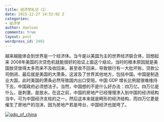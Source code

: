 ```yaml
---
title: 经济学札记（1）
date: 2015-12-27 14:52:02 Z
categories:
- 经济学
author: daoluan
comments: true
layout: post
wordpress_id: 2492
---
```


越来越能体会到世界是一个经济体。当今是以美国为主的世界经济联合体，回想起来 2008年美国的次贷危机就能很好的验证上面这个结论。当时的根本原因就是美国放贷放得太多而来不及收回来，甚至收不回来，导致银行有一大批坏账，贷款公司倒闭，最后就是美国的大萧条，这波及了世界其他地方，包括中国。中国是制造业大国，此时美国的萧条必然导致国内出口受阻，中国 GDP 增长比例就很难维持下去，中国政府必须想法子。当然，中国想的不是什么好办法：四万亿。四万亿是什么，是刺激，是放水。在这之前，中国的房地产已经慢慢渗入到中国的经济结构当中，可为中国经济支柱的之一，然后这本来就是畸形的经济结构，而四万亿更是催生了房地产的泡沫，因为房地产若是垮台，中国经济也就垮了。

[![gdp_of_china](http://daoluan.net/images/blog/2015/12/gdp_of_china.png)](http://daoluan.net/images/blog/2015/12/gdp_of_china.png)

